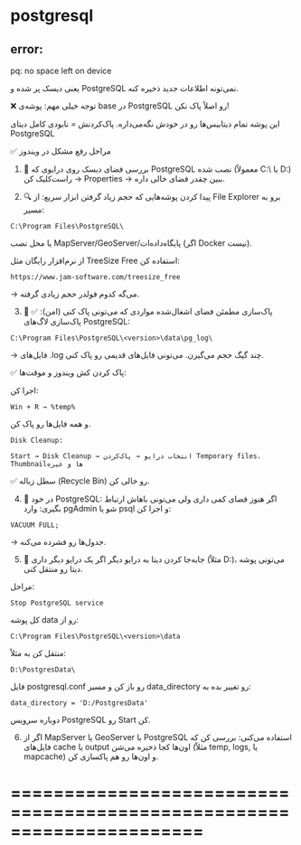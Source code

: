 # postgresql

## error:
pq: no space left on device

یعنی دیسک پر شده و PostgreSQL نمی‌تونه اطلاعات جدید ذخیره کنه.

❌ توجه خیلی مهم:
پوشه‌ی base در PostgreSQL رو اصلاً پاک نکن!

این پوشه تمام دیتابیس‌ها رو در خودش نگه‌می‌داره. پاک‌کردنش = نابودی کامل دیتای PostgreSQL

✅ مراحل رفع مشکل در ویندوز
1. 🧊 بررسی فضای دیسک
روی درایوی که PostgreSQL نصب شده (معمولاً C:\ یا D:\) راست‌کلیک کن → Properties → ببین چقدر فضای خالی داره.

2. 🔍 پیدا کردن پوشه‌هایی که حجم زیاد گرفتن
ابزار سریع:
از File Explorer برو به مسیر:

```
C:\Program Files\PostgreSQL\
```
یا محل نصب MapServer/GeoServer/پایگاه‌داده‌ات (اگر Docker نیست).

از نرم‌افزار رایگان مثل TreeSize Free استفاده کن:
```
https://www.jam-software.com/treesize_free
```
→ می‌گه کدوم فولدر حجم زیادی گرفته.

3. 🧹 پاک‌سازی مطمئن فضای اشغال‌شده
مواردی که می‌تونی پاک کنی (امن):
✅ پاک‌سازی لاگ‌های PostgreSQL:

```
C:\Program Files\PostgreSQL\<version>\data\pg_log\
```

→ فایل‌های .log چند گیگ حجم می‌گیرن. می‌تونی فایل‌های قدیمی رو پاک کنی.

✅ پاک کردن کش ویندوز و موقت‌ها:

اجرا کن:

```
Win + R → %temp%
```
و همه فایل‌ها رو پاک کن.
```
Disk Cleanup:
```

```
Start → Disk Cleanup → انتخاب درایو → پاک‌کردن Temporary files، Thumbnailها و غیره
```

✅ سطل زباله (Recycle Bin) رو خالی کن.

4. 🧾 در خود PostgreSQL:
اگر هنوز فضای کمی داری ولی می‌تونی باهاش ارتباط بگیری:
وارد pgAdmin شو یا psql و اجرا کن:

```
VACUUM FULL;
```
→ جدول‌ها رو فشرده می‌کنه.

5. 🧭 جابه‌جا کردن دیتا به درایو دیگر
اگر یک درایو دیگر داری (مثلاً D:)، می‌تونی پوشه دیتا رو منتقل کنی.

مراحل:
```
Stop PostgreSQL service
```

کل پوشه data رو از:

```
C:\Program Files\PostgreSQL\<version>\data
```
منتقل کن به مثلاً:

```
D:\PostgresData\
```
فایل postgresql.conf رو باز کن و مسیر data_directory رو تغییر بده به:

```
data_directory = 'D:/PostgresData'
```
دوباره سرویس PostgreSQL رو Start کن.

6. اگر از MapServer یا GeoServer با PostgreSQL استفاده می‌کنی:
بررسی کن که فایل‌های cache یا output اون‌ها کجا ذخیره می‌شن (مثلاً temp, logs, یا mapcache) و اون‌ها رو هم پاکسازی کن.


======================================================================
======================================================================
